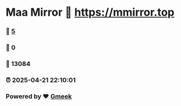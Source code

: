 # Maa Mirror :link: https://mmirror.top 
### :page_facing_up: [5](https://mmirror.top/tag.html) 
### :speech_balloon: 0 
### :hibiscus: 13084 
### :alarm_clock: 2025-04-21 22:10:01 
### Powered by :heart: [Gmeek](https://github.com/Meekdai/Gmeek)
